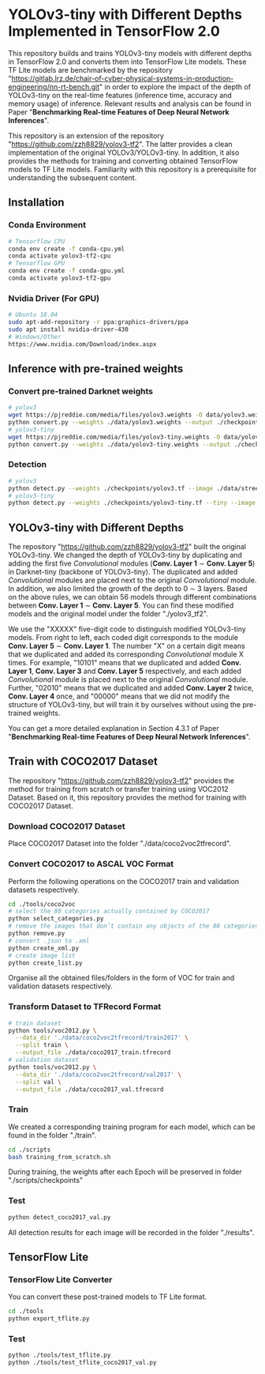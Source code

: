 # YOLOv3-tiny with Different Depths Implemented in TensorFlow 2.0
This repository builds and trains YOLOv3-tiny models with different depths in TensorFlow 2.0 and converts them into TensorFlow Lite models. These TF Lite models are benchmarked by the repository "https://gitlab.lrz.de/chair-of-cyber-physical-systems-in-production-engineering/nn-rt-bench.git" in order to explore the impact of the depth of YOLOv3-tiny on the real-time features (inference time, accuracy and memory usage) of inference. Relevant results and  analysis can be found in Paper "__Benchmarking Real-time Features of Deep Neural Network Inferences__".

This repository is an extension of the repository "https://github.com/zzh8829/yolov3-tf2". The latter provides a clean implementation of the original YOLOv3/YOLOv3-tiny. In addition, it also provides the methods for training and converting obtained TensorFlow models to TF Lite models. Familiarity with this repository is a prerequisite for understanding the subsequent content.
<br/>

## Installation
###  Conda Environment
```bash
# Tensorflow CPU
conda env create -f conda-cpu.yml
conda activate yolov3-tf2-cpu
# Tensorflow GPU
conda env create -f conda-gpu.yml
conda activate yolov3-tf2-gpu
```

###  Nvidia Driver (For GPU)
```bash
# Ubuntu 18.04
sudo apt-add-repository -r ppa:graphics-drivers/ppa
sudo apt install nvidia-driver-430
# Windows/Other
https://www.nvidia.com/Download/index.aspx
```
## Inference with pre-trained weights
### Convert pre-trained Darknet weights
```bash
# yolov3
wget https://pjreddie.com/media/files/yolov3.weights -O data/yolov3.weights
python convert.py --weights ./data/yolov3.weights --output ./checkpoints/yolov3.tf
# yolov3-tiny
wget https://pjreddie.com/media/files/yolov3-tiny.weights -O data/yolov3-tiny.weights
python convert.py --weights ./data/yolov3-tiny.weights --output ./checkpoints/yolov3-tiny.tf --tiny
```

### Detection
```bash
# yolov3
python detect.py --weights ./checkpoints/yolov3.tf --image ./data/street.jpg
# yolov3-tiny
python detect.py --weights ./checkpoints/yolov3-tiny.tf --tiny --image ./data/street.jpg
```
## YOLOv3-tiny with Different Depths
The repository "https://github.com/zzh8829/yolov3-tf2" built the original YOLOv3-tiny. We changed the depth of YOLOv3-tiny by duplicating and adding the first five _Convolutional_ modules (__Conv. Layer 1__ ∼ __Conv. Layer 5__) in Darknet-tiny (backbone of YOLOv3-tiny). The duplicated and added _Convolutional_ modules are placed next to the original _Convolutional_ module. In addition, we also limited the growth of the depth to 0 ∼ 3 layers. Based on the above rules, we can obtain 56 models through different combinations between __Conv. Layer 1__ ∼ __Conv. Layer 5__. You can find these modified models and the original model under the folder "./yolov3_tf2".

We use the "XXXXX" five-digit code to distinguish modified YOLOv3-tiny models. From right to left, each coded digit corresponds to the module __Conv. Layer 5__ ∼ __Conv. Layer 1__. The number "X" on a certain digit means that we duplicated and added its corresponding _Convolutional_ module X times. For example, "10101" means that we duplicated and added __Conv. Layer 1__, __Conv. Layer 3__ and __Conv. Layer 5__ respectively, and each added _Convolutional_ module is placed next to the original _Convolutional_ module.  Further, "02010" means that we duplicated and added __Conv. Layer 2__ twice, __Conv. Layer 4__ once, and "00000" means that we did not modify the structure of YOLOv3-tiny, but will train it by ourselves without using the pre-trained weights.

You can get a more detailed explanation in Section 4.3.1 of Paper "__Benchmarking Real-time Features of Deep Neural Network Inferences__".
<br/>

## Train with COCO2017 Dataset
The repository "https://github.com/zzh8829/yolov3-tf2" provides the method for training from scratch or transfer training using VOC2012 Dataset. Based on it, this repository provides the method for training with COCO2017 Dataset.

### Download COCO2017 Dataset
Place COCO2017 Dataset into the folder "./data/coco2voc2tfrecord".

### Convert COCO2017 to ASCAL VOC Format 
Perform the following operations on the COCO2017 train and validation datasets respectively.
```bash
cd ./tools/coco2voc
# select the 80 categories actually contained by COCO2017
python select_categories.py
# remove the images that don’t contain any objects of the 80 categories
python remove.py
# convert .json to .xml
python create_xml.py
# create image list
python create_list.py
```
Organise all the obtained files/folders in the form of VOC for train and validation datasets respectively.

### Transform Dataset to TFRecord Format
```bash
# train dataset
python tools/voc2012.py \
  --data_dir './data/coco2voc2tfrecord/train2017' \
  --split train \
  --output_file ./data/coco2017_train.tfrecord
# validation dataset
python tools/voc2012.py \
  --data_dir './data/coco2voc2tfrecord/val2017' \
  --split val \
  --output_file ./data/coco2017_val.tfrecord
```

### Train
We created a corresponding training program for each model, which can be found in the folder "./train". 

```bash
cd ./scripts
bash training_from_scratch.sh
```
During training, the weights after each Epoch will be preserved in folder "./scripts/checkpoints"

### Test
```bash
python detect_coco2017_val.py
```
All detection results for each image will be recorded in the folder "./results".
<br/>

## TensorFlow Lite
### TensorFlow Lite Converter
You can convert these post-trained models to TF Lite format.
```bash
cd ./tools
python export_tflite.py
```

### Test
```bash
python ./tools/test_tflite.py
python ./tools/test_tflite_coco2017_val.py
```